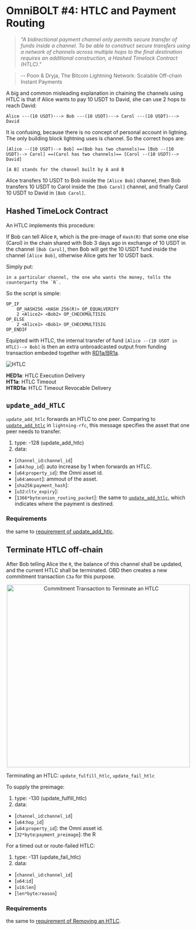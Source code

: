 # OmniBOLT #4: HTLC and Payment Routing

>*"A bidirectional payment channel only permits secure transfer of funds inside a channel. To be able to construct secure transfers using a network of channels across multiple hops to the final destination requires an additional construction, a Hashed Timelock Contract (HTLC)."*

> -- Poon & Dryja, The Bitcoin Lightning Network: Scalable Off-chain Instant Payments
  

A big and common misleading explanation in chaining the channels using HTLC is that if Alice wants to pay 10 USDT to David, she can use 2 hops to reach David:

```
Alice ---(10 USDT)---> Bob ---(10 USDT)---> Carol ---(10 USDT)---> David
```

It is confusing, because there is no concept of personal account in ligtning. The only building block lightning uses is channel. So the correct hops are:

```
[Alice --(10 USDT)--> Bob] ==(Bob has two channels)== [Bob --(10 USDT)--> Carol] ==(Carol has two channels)== [Carol --(10 USDT)--> David]

[A B] stands for the channel built by A and B
```

Alice transfers 10 USDT to Bob inside the `[Alice Bob]` channel, then Bob transfers 10 USDT to Carol inside the `[Bob Carol]` channel, and finally Carol 10 USDT to David in `[Bob Carol]`.

## Hashed TimeLock Contract

An HTLC implements this procedure:

If Bob can tell Alice `R`, which is the pre-image of `Hash(R)` that some one else (Carol) in the chain shared with Bob 3 days ago in exchange of 10 USDT in the channel `[Bob Carol]`, then Bob will get the 10 USDT fund inside the channel `[Alice Bob]`, otherwise Alice gets her 10 USDT back. 

Simply put: 

```
in a particular channel, the one who wants the money, tells the counterparty the `R`. 
```
So the script is simple:

```
OP_IF
    OP_HASH256 <HASH 256(R)> OP_EQUALVERIFY
    2 <Alice2> <Bob2> OP_CHECKMULTISIG
OP_ELSE
    2 <Alice1> <Bob1> OP_CHECKMULTISIG
OP_ENDIF
```

Equipted with HTLC, the internal transfer of fund `[Alice --(10 USDT in HTLC)--> Bob]` is then an extra unbroadcasted output from funding transaction embeded together with [RD1a/BR1a](https://github.com/LightningOnOmnilayer/Omni-BOLT-spec/blob/master/OmniBOLT-03-RSMC-and-OmniLayer-Transactions.md#the-commitment_tx-and-commitment_tx_signed-message).

![HTLC](https://github.com/LightningOnOmnilayer/Omni-BOLT-spec/blob/master/imgs/HTLC-diagram.png "HTLC")

**HED1a**: HTLC Execution Delivery  
**HT1a**: HTLC Timeout  
**HTRD1a**: HTLC Timeout Revocable Delivery  

## `update_add_HTLC`

`update_add_htlc` forwards an HTLC to one peer. Comparing to [`update_add_htlc`](https://github.com/lightningnetwork/lightning-rfc/blob/master/02-peer-protocol.md#adding-an-htlc-update_add_htlc) in `lightning-rfc`, this message specifies the asset that one peer needs to transfer.

1. type: -128 (update_add_htlc)
2. data:
  * [`channel_id`:`channel_id`]
  * [`u64`:`hop_id`]: auto increase by 1 when forwards an HTLC.
  * [`u64`:`property_id`]: the Omni asset id. 
  * [`u64`:`amount`]: ammout of the asset.
  * [`sha256`:`payment_hash`]: 
  * [`u32`:`cltv_expiry`]: 
  * [`1366*byte`:`onion_routing_packet`]: the same to [`update_add_htlc`](https://github.com/lightningnetwork/lightning-rfc/blob/master/02-peer-protocol.md#adding-an-htlc-update_add_htlc), which indicates where the payment is destined.

### Requirements
the same to [requirement of update_add_htlc](https://github.com/lightningnetwork/lightning-rfc/blob/master/02-peer-protocol.md#requirements-9).


## Terminate HTLC off-chain
After Bob telling Alice the `R`, the balance of this channel shall be updated, and the current HTLC shall be terminated. OBD then creates a new commitment transaction `C3a` for this purpose.

<p align="center">
  <img width="500" alt="Commitment Transaction to Terminate an HTLC" src="https://github.com/LightningOnOmnilayer/Omni-BOLT-spec/blob/master/imgs/C3a-Terminate-a-HTLC.png">
</p>

Terminating an HTLC: `update_fulfill_htlc`, `update_fail_htlc`

To supply the preimage:

1. type: -130 (update_fulfill_htlc)
2. data:
  * [`channel_id`:`channel_id`]
  * [`u64`:`hop_id`]
  * [`u64`:`property_id`]: the Omni asset id. 
  * [`32*byte`:`payment_preimage`]: the R

For a timed out or route-failed HTLC:

1. type: -131 (update_fail_htlc)
2. data:
  * [`channel_id`:`channel_id`]
  * [`u64`:`id`]
  * [`u16`:`len`]
  * [`len*byte`:`reason`]

### Requirements
the same to [requirement of Removing an HTLC](https://github.com/lightningnetwork/lightning-rfc/blob/master/02-peer-protocol.md#requirements-10). 



